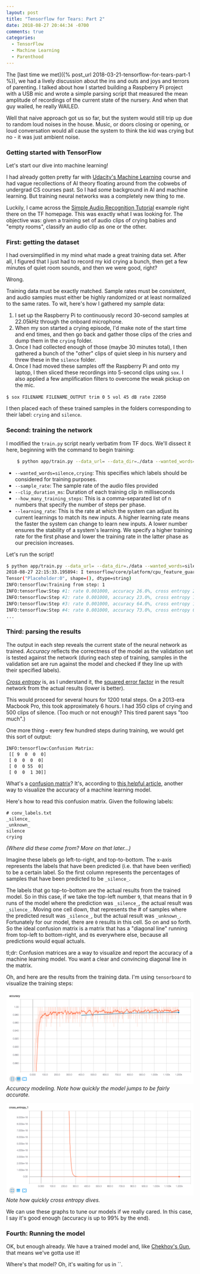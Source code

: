 ```yaml
---
layout: post
title: "Tensorflow for Tears: Part 2"
date: 2018-08-27 20:44:34 -0700
comments: true
categories:
  - TensorFlow
  - Machine Learning
  - Parenthood
---
```


The [last time we met]({% post_url 2018-03-21-tensorflow-for-tears-part-1 %}), we had a lively discussion about the ins and outs and joys and terrors of parenting. I talked about how I started building a Raspberry Pi project with a USB mic and wrote a simple parsing script that measured the mean amplitude of recordings of the current state of the nursery. And when that guy wailed, he really WAILED.

Well that naive approach got us so far, but the system would still trip up due to random loud noises in the house. Music, or doors closing or opening, or loud conversation would all cause the system to think the kid was crying but no - it was just ambient noise.

### Getting started with TensorFlow

Let's start our dive into machine learning!

I had already gotten pretty far with [Udacity's Machine Learning](https://www.udacity.com/course/intro-to-machine-learning--ud120) course and had vague recollections of AI theory floating around from the cobwebs of undergrad CS courses past. So I had _some_ background in AI and machine learning. But training neural networks was a completely new thing to me.

Luckily, I came across the [Simple Audio Recognition Tutorial](https://www.tensorflow.org/tutorials/sequences/audio_recognition) example right there on the TF homepage. This was exactly what I was looking for. The objective was: given a training set of audio clips of crying babies and "empty rooms", classify an audio clip as one or the other.

### First: getting the dataset

I had oversimplified in my mind what made a great training data set. After all, I figured that I just had to record my kid crying a bunch, then get a few minutes of quiet room sounds, and then we were good, right?

Wrong.

Training data must be exactly matched. Sample rates must be consistent, and audio samples must either be highly randomized or at least normalized to the same rates. To wit, here's how I gathered my sample data:

1. I set up the Raspberry Pi to continuously record 30-second samples at 22.05kHz through the onboard microphone.
2. When my son started a crying episode, I'd make note of the start time and end times, and then go back and gather those clips of the cries and dump them in the `crying` folder.
3. Once I had collected enough of those (maybe 30 minutes total), I then gathered a bunch of the "other" clips of quiet sleep in his nursery and threw these in the `silence` folder.
4. Once I had moved these samples off the Raspberry Pi and onto my laptop, I then sliced these recordings into 5-second clips using `sox`. I also applied a few amplification filters to overcome the weak pickup on the mic.

`$ sox FILENAME FILENAME_OUTPUT trim 0 5 vol 45 dB rate 22050`

I then placed each of these trained samples in the folders corresponding to their label: `crying` and `silence`.

### Second: training the network

I modified the `train.py` script nearly verbatim from TF docs. We'll dissect it here, beginning with the command to begin training:

```bash
    $ python app/train.py --data_url= --data_dir=./data --wanted_words=silence,crying --sample_rate=22050 --clip_duration_ms=5000 --how_many_training_steps=1000,200 --learning_rate=0.001,0.0001 --train_dir=./training
```

- `--wanted_words=silence,crying`: This specifies which labels should be considered for training purposes.
- `--sample_rate`: The sample rate of the audio files provided
- `--clip_duration_ms`: Duration of each training clip in milliseconds
- `--how_many_training_steps`: This is a comma-separated list of n numbers that specify the number of steps per phase.
- `--learning_rate`: This is the rate at which the system can adjust its current learnings to match its new inputs. A higher learning rate means the faster the system can change to learn new inputs. A lower number ensures the stability of a system's learning. We specify a higher training rate for the first phase and lower the training rate in the latter phase as our precision increases.

Let's run the script!

```bash
$ python app/train.py --data_url= --data_dir=./data --wanted_words=silence,crying --sample_rate=22050 --clip_duration_ms=5000 --how_many_training_steps=1000,200 --train_dir=./training
2018-08-27 22:15:33.195894: I tensorflow/core/platform/cpu_feature_guard.cc:140] Your CPU supports instructions that this TensorFlow binary was not compiled to use: AVX2 FMA
Tensor("Placeholder:0", shape=(), dtype=string)
INFO:tensorflow:Training from step: 1
INFO:tensorflow:Step #1: rate 0.001000, accuracy 26.0%, cross entropy 2.674081
INFO:tensorflow:Step #2: rate 0.001000, accuracy 23.0%, cross entropy 1.593786
INFO:tensorflow:Step #3: rate 0.001000, accuracy 64.0%, cross entropy 1.067298
INFO:tensorflow:Step #4: rate 0.001000, accuracy 73.0%, cross entropy 0.843605
...
```

### Third: parsing the results

The output in each step reveals the current state of the neural network as trained. _Accuracy_ reflects the correctness of the model as the validation set is tested against the network (during each step of training, samples in the validation set are run against the model and checked if they line up with their specified labels).

[_Cross entropy_](https://www.tensorflow.org/api_docs/python/tf/losses/softmax_cross_entropy) is, as I understand it, the [squared error factor](https://deepnotes.io/softmax-crossentropy) in the result network from the actual results (lower is better).

This would proceed for several hours for 1200 total steps. On a 2013-era Macbook Pro, this took approximately 6 hours. I had 350 clips of crying and 500 clips of silence. (Too much or not enough? This tired parent says "too much".)

One more thing - every few hundred steps during training, we would get this sort of output:

```
INFO:tensorflow:Confusion Matrix:
 [[ 9  0  0  0]
 [ 0  0  0  0]
 [ 0  0 55  0]
 [ 0  0  1 30]]
```

What's a [confusion matrix](https://www.tensorflow.org/api_docs/python/tf/confusion_matrix)? It's, according to [this helpful article](https://www.dataschool.io/simple-guide-to-confusion-matrix-terminology/), another way to visualize the accuracy of a machine learning model.

Here's how to read this confusion matrix. Given the following labels:

```
# conv_labels.txt
_silence_
_unknown_
silence
crying
```

_(Where did these come from? More on that later...)_

Imagine these labels go left-to-right, and top-to-bottom. The x-axis represents the labels that have been predicted (i.e. that have been verified) to be a certain label. So the first column represents the percentages of samples that have been predicted to be `_silence_`.

The labels that go top-to-bottom are the actual results from the trained model. So in this case, if we take the top-left number `9`, that means that in 9 runs of the model where the prediction was `_silence_`, the actual result was `_silence_`. Moving one cell down, that represents the # of samples where the predicted result was `_silence_`, but the actual result was `_unknown_`. Fortunately for our model, there are `0` results in this cell. So on and so forth. So the ideal confusion matrix is a matrix that has a "diagonal line" running from top-left to bottom-right, and `0`s everywhere else, because all predictions would equal actuals.

tl;dr: Confusion matrices are a way to visualize and report the accuracy of a machine learning model. You want a clear and convincing diagonal line in the matrix.

Oh, and here are the results from the training data. I'm using `tensorboard` to visualize the training steps:

![Accuracy data](/images/tensorflow-for-tears/tensorboard-accuracy.png)
_Accuracy modeling. Note how quickly the model jumps to be fairly accurate._

![Cross entropy data](/images/tensorflow-for-tears/tensorboard-cross-entropy.png)
_Note how quickly cross entropy dives._

We can use these graphs to tune our models if we really cared. In this case, I say it's good enough (accuracy is up to 99% by the end).

### Fourth: Running the model

OK, but enough already. We have a trained model and, like [Chekhov's Gun](https://en.wikipedia.org/wiki/Chekhov%27s_gun), that means we've gotta use it!

Where's that model? Oh, it's waiting for us in ``.